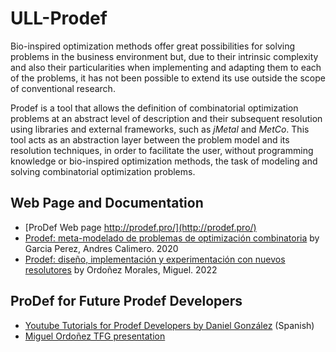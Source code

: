 # ULL-Prodef

Bio-inspired optimization methods offer great possibilities for solving problems in the business environment but, due to their intrinsic complexity and also their particularities when implementing and adapting them to each of the problems, it has not been possible to extend its use outside the scope of conventional research.


Prodef is a tool that allows the definition of combinatorial optimization problems at an abstract level of description and their subsequent resolution using libraries and external frameworks, such as *jMetal* and *MetCo*. This tool acts as an abstraction layer between the problem model and its resolution techniques, in order to facilitate the user, without programming knowledge or bio-inspired optimization methods, the task of modeling and solving combinatorial optimization problems.

## Web Page and Documentation

* [ProDef Web page http://prodef.pro/](http://prodef.pro/) 
* [Prodef: meta-modelado de problemas de optimización combinatoria](https://riull.ull.es/xmlui/handle/915/20601) by Garcia Perez, Andres Calimero. 2020
* [Prodef: diseño, implementación y experimentación con nuevos resolutores](https://riull.ull.es/xmlui/handle/915/26852) by Ordoñez Morales, Miguel. 2022

## ProDef for Future Prodef Developers

* [Youtube Tutorials for Prodef Developers by Daniel González](https://www.youtube.com/playlist?list=PLUnjM_vNlF29DqxRa9Lj6h37mE5VYOOKM) (Spanish)
* [Miguel Ordoñez TFG presentation](https://youtu.be/uQ4oCFZeuJQ)
